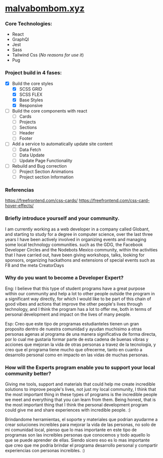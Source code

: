 # [malvabombom.xyz](https://malvabombom.xyz/)

### Core Technologies:

- React 
- GraphQl
- Jest
- Sass
- Tailwind Css (*No reasons for use it*)
- Pug
### Project build in 4 fases:

- [x] Build the core styles
  - [x] SCSS GRID
  - [x] SCSS FLEX
  - [x] Base Styles
  - [x] Responsive
- [ ] Build the core components with react
  - [ ] Cards
  - [ ] Projects
  - [ ] Sections
  - [ ] Header
  - [ ] Footer
- [ ] Add a service to automatically update site content
  - [ ] Data Fetch
  - [ ] Data Update
  - [ ] Update Page Functionality
- [ ] Rebuild and Bug correction
  - [ ] Project Section Animations
  - [ ] Project section Information

### Referencias

https://freefrontend.com/css-cards/
https://freefrontend.com/css-card-hover-effects/

### Briefly introduce yourself and your community. 

I am currently working as a web developer in a company called Globant, and starting to study for a degree in computer science, over the last three years I have been actively involved in organizing events and managing some local technology communities. such as the GDG, the Facebook Developer Circles and the Nodebots Mexico community, within the activities that I have carried out, have been giving workshops, talks, looking for sponsors, organizing hackathons and extensions of special events such as F8 and the meta CreatorDays

### Why do you want to become a Developer Expert?
Eng: I believe that this type of student programs have a great purpose within our community and help a lot to other people outside the program in a significant way directly, for which I would like to be part of this chain of good vibes and actions that improve the other people's lives through technology, and I think the program has a lot to offer me, both in terms of personal development and impact on the lives of many people.

Esp: Creo que este tipo de programas estudianteles tienen un gran proposito dentro de nuestra comunidad y ayudan muchisimo a otras personas agenas al programa de una manera significativa de forma directa, por lo cual me gustaria formar parte de esta cadena de buenas vibras y acciones que mejoran la vida de otras personas a travez de la tecnologia, y creo que el programa tiene mucho que ofrecerme, tanto en cuanto a desarrollo personal como en impacto en las vidas de muchas personas.

### How will the Experts program enable you to support your local community better?

Giving me tools, support and materials that could help me create incredible solutions to improve people's lives, not just my local community, I think that the most important thing in these types of programs is the incredible people we meet and everything that you can learn from them. Being honest, that is the most important thing that I think the personal development program could give me and share experiences with incredible people. :)

Brindandome herramientas, el soporte y materiales que podrian ayudarme a crear soluciones increibles para mejorar la vida de las personas, no solo de mi comunidad local, pienso que lo mas importante en este tipo de programas son las increibles personas que conocemos y todo aquello lo que se puede aprender de ellas. Siendo sicero eso es lo mas importante que creo que me podria brindar el programa desarrollo personal y compartir experiencias con personas increibles. :)
